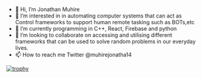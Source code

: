 - 👋 Hi, I’m Jonathan Muhire
- 👀 I’m interested in in automating computer systems that can act as Control frameworks to support human remote tasking such as BOTs,etc
- 🌱 I’m currently programming in C++, React, Firebase and python
- 💞️ I’m looking to collaborate on accessing and utilising different frameworks that can be used to solve random problems in our everyday lives.
- 📫 How to reach me Twitter @muhirejonatha14

<!---
Jonathan-321/Jonathan-321 is a ✨ special ✨ repository because its `README.md` (this file) appears on your GitHub profile.
You can click the Preview link to take a look at your changes.
--->
[![trophy](https://github-profile-trophy.vercel.app/?Jonathan-321=ryo-ma)](https://github.com/ryo-ma/github-profile-trophy)
